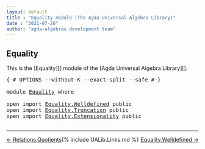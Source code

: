 ```yaml
---
layout: default
title : "Equality module (The Agda Universal Algebra Library)"
date : "2021-07-26"
author: "agda-algebras development team"
---
```


## <a id="equality">Equality</a>

This is the [Equality][] module of the [Agda Universal Algebra Library][].


<pre class="Agda">
<a id="274" class="Symbol">{-#</a> <a id="278" class="Keyword">OPTIONS</a> <a id="286" class="Pragma">--without-K</a> <a id="298" class="Pragma">--exact-split</a> <a id="312" class="Pragma">--safe</a> <a id="319" class="Symbol">#-}</a>

<a id="324" class="Keyword">module</a> <a id="331" href="Equality.html" class="Module">Equality</a> <a id="340" class="Keyword">where</a>

<a id="347" class="Keyword">open</a> <a id="352" class="Keyword">import</a> <a id="359" href="Equality.Welldefined.html" class="Module">Equality.Welldefined</a> <a id="380" class="Keyword">public</a>
<a id="387" class="Keyword">open</a> <a id="392" class="Keyword">import</a> <a id="399" href="Equality.Truncation.html" class="Module">Equality.Truncation</a> <a id="419" class="Keyword">public</a>
<a id="426" class="Keyword">open</a> <a id="431" class="Keyword">import</a> <a id="438" href="Equality.Extensionality.html" class="Module">Equality.Extensionality</a> <a id="462" class="Keyword">public</a>

</pre>


-------------------------------------

<span style="float:left;">[← Relations.Quotients](Relations.Quotients.html)</span>
<span style="float:right;">[Equality.Welldefined →](Equality.Welldefined.html)</span>

{% include UALib.Links.md %}
